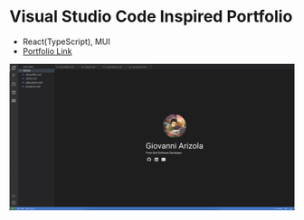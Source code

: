 # Visual Studio Code Inspired Portfolio

- React(TypeScript), MUI
- [Portfolio Link](https://giovanniarizola.xyz/)

![pwli](public/portfolioImage.png)
